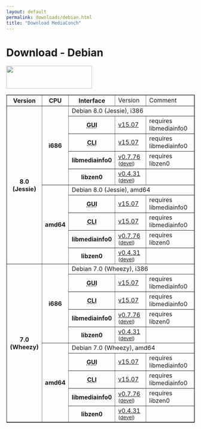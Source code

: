 ```yaml
---
layout: default
permalink: downloads/debian.html
title: "Download MediaConch"
---
```


# Download - Debian

<img src="/MediaConch/images/Debian.png" width="229" height="61"><br/>

<table border="1">
<tr class="table-header">
    <th>Version</th>
    <th>CPU</th>
    <th>Interface</th>
    <td>Version</td>
    <td>Comment</td>
</tr>
<tr>
    <th rowspan="10">8.0<br/>(Jessie)</th>
    <th rowspan="5">i686</th>
    <td class="table-OS" colspan="3" id="8.0.i386">Debian 8.0 (Jessie), i386</td>
</tr>
<tr>
    <th><abbr title="Graphical User Interface">GUI</abbr></th>
    <td><a href="https://mediaarea.net/download/binary/mediaconch-gui/15.07/mediaconch-gui_15.07-1_i386.Debian_8.0.deb">v15.07</a></td>
    <td>requires libmediainfo0</td>
</tr>
<tr>
    <th><abbr title="Command Line Interface">CLI</abbr></th>
    <td><a href="https://mediaarea.net/download/binary/mediaconch/15.07/mediaconch_15.07-1_i386.Debian_8.0.deb">v15.07</a></td>
    <td>requires libmediainfo0</td>
</tr>
<tr>
    <th>libmediainfo0</th>
    <td><a href="https://mediaarea.net/download/binary/libmediainfo0/0.7.76/libmediainfo0_0.7.76-1_i386.Debian_8.0.deb">v0.7.76</a><small> (<a href="https://mediaarea.net/download/binary/libmediainfo0/0.7.76/libmediainfo-dev_0.7.76-1_i386.Debian_8.0.deb">devel</a>)</small></td>
    <td>requires libzen0</td>
</tr>
<tr>
    <th>libzen0</th>
    <td><a href="https://mediaarea.net/download/binary/libzen0/0.4.31/libzen0_0.4.31-1_i386.Debian_8.0.deb">v0.4.31</a><small> (<a href="https://mediaarea.net/download/binary/libzen0/0.4.31/libzen-dev_0.4.31-1_i386.Debian_8.0.deb">devel</a>)</small></td>
    <td>&nbsp;</td>
</tr>
<tr>
    <th rowspan="5">amd64</th>
    <td class="table-OS" colspan="3" id="8.0.amd64">Debian 8.0 (Jessie), amd64</td>
</tr>
<tr>
    <th><abbr title="Graphical User Interface">GUI</abbr></th>
    <td><a href="https://mediaarea.net/download/binary/mediaconch-gui/15.07/mediaconch-gui_15.07-1_amd64.Debian_8.0.deb">v15.07</a></td>
    <td>requires libmediainfo0</td>
</tr>
<tr>
    <th><abbr title="Command Line Interface">CLI</abbr></th>
    <td><a href="https://mediaarea.net/download/binary/mediaconch/15.07/mediaconch_15.07-1_amd64.Debian_8.0.deb">v15.07</a></td>
    <td>requires libmediainfo0</td>
</tr>
<tr>
    <th>libmediainfo0</th>
    <td><a href="https://mediaarea.net/download/binary/libmediainfo0/0.7.76/libmediainfo0_0.7.76-1_amd64.Debian_8.0.deb">v0.7.76</a><small> (<a href="https://mediaarea.net/download/binary/libmediainfo0/0.7.76/libmediainfo-dev_0.7.76-1_amd64.Debian_8.0.deb">devel</a>)</small></td>
    <td>requires libzen0</td>
</tr>
<tr>
    <th>libzen0</th>
    <td><a href="https://mediaarea.net/download/binary/libzen0/0.4.31/libzen0_0.4.31-1_amd64.Debian_8.0.deb">v0.4.31</a><small> (<a href="https://mediaarea.net/download/binary/libzen0/0.4.31/libzen-dev_0.4.31-1_amd64.Debian_8.0.deb">devel</a>)</small></td>
    <td>&nbsp;</td>
</tr>
<tr>
    <th rowspan="10">7.0<br/>(Wheezy)</th>
    <th rowspan="5">i686</th>
    <td class="table-OS" colspan="3" id="7.0.i386">Debian 7.0 (Wheezy), i386</td>
</tr>
<tr>
    <th><abbr title="Graphical User Interface">GUI</abbr></th>
    <td><a href="https://mediaarea.net/download/binary/mediaconch-gui/15.07/mediaconch-gui_15.07-1_i386.Debian_7.0.deb">v15.07</a></td>
    <td>requires libmediainfo0</td>
</tr>
<tr>
    <th><abbr title="Command Line Interface">CLI</abbr></th>
    <td><a href="https://mediaarea.net/download/binary/mediaconch/15.07/mediaconch_15.07-1_i386.Debian_7.0.deb">v15.07</a></td>
    <td>requires libmediainfo0</td>
</tr>
<tr>
    <th>libmediainfo0</th>
    <td><a href="https://mediaarea.net/download/binary/libmediainfo0/0.7.76/libmediainfo0_0.7.76-1_i386.Debian_7.0.deb">v0.7.76</a><small> (<a href="https://mediaarea.net/download/binary/libmediainfo0/0.7.76/libmediainfo-dev_0.7.76-1_i386.Debian_7.0.deb">devel</a>)</small></td>
    <td>requires libzen0</td>
</tr>
<tr>
    <th>libzen0</th>
    <td><a href="https://mediaarea.net/download/binary/libzen0/0.4.31/libzen0_0.4.31-1_i386.Debian_7.0.deb">v0.4.31</a><small> (<a href="https://mediaarea.net/download/binary/libzen0/0.4.31/libzen-dev_0.4.31-1_i386.Debian_7.0.deb">devel</a>)</small></td>
    <td>&nbsp;</td>
</tr>
<tr>
    <th rowspan="5">amd64</th>
    <td class="table-OS" colspan="3" id="7.0.amd64">Debian 7.0 (Wheezy), amd64</td>
</tr>
<tr>
    <th><abbr title="Graphical User Interface">GUI</abbr></th>
    <td><a href="https://mediaarea.net/download/binary/mediaconch-gui/15.07/mediaconch-gui_15.07-1_amd64.Debian_7.0.deb">v15.07</a></td>
    <td>requires libmediainfo0</td>
</tr>
<tr>
    <th><abbr title="Command Line Interface">CLI</abbr></th>
    <td><a href="https://mediaarea.net/download/binary/mediaconch/15.07/mediaconch_15.07-1_amd64.Debian_7.0.deb">v15.07</a></td>
    <td>requires libmediainfo0</td>
</tr>
<tr>
    <th>libmediainfo0</th>
    <td><a href="https://mediaarea.net/download/binary/libmediainfo0/0.7.76/libmediainfo0_0.7.76-1_amd64.Debian_7.0.deb">v0.7.76</a><small> (<a href="https://mediaarea.net/download/binary/libmediainfo0/0.7.76/libmediainfo-dev_0.7.76-1_amd64.Debian_7.0.deb">devel</a>)</small></td>
    <td>requires libzen0</td>
</tr>
<tr>
    <th>libzen0</th>
    <td><a href="https://mediaarea.net/download/binary/libzen0/0.4.31/libzen0_0.4.31-1_amd64.Debian_7.0.deb">v0.4.31</a><small> (<a href="https://mediaarea.net/download/binary/libzen0/0.4.31/libzen-dev_0.4.31-1_amd64.Debian_7.0.deb">devel</a>)</small></td>
    <td>&nbsp;</td>
</tr>
</table>
